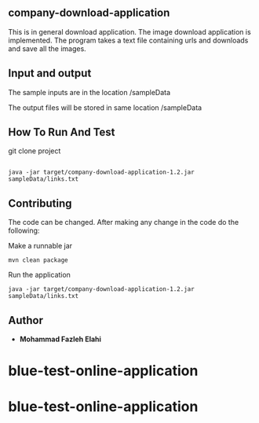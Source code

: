 
## company-download-application

This is in general download application. The image download application is implemented. 
The program takes a text file containing urls and downloads and save all the images.


## Input and output
The sample inputs are in the location
/sampleData

The output files will be stored in same location
/sampleData


## How To Run And Test

git clone project
```

java -jar target/company-download-application-1.2.jar sampleData/links.txt
```

## Contributing

The code can be changed. After making any change in the code do the following:

Make a runnable jar
```
mvn clean package
```

Run the application
```
java -jar target/company-download-application-1.2.jar sampleData/links.txt
```

## Author

* **Mohammad Fazleh Elahi**



# blue-test-online-application
# blue-test-online-application

